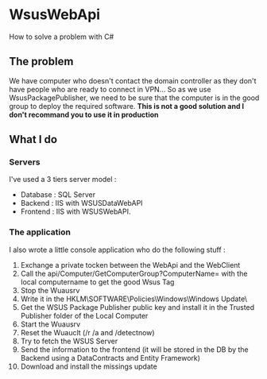 # WsusWebApi
How to solve a problem with C# 
## The problem
We have computer who doesn't contact the domain controller as they don't have people who are ready to connect in VPN... 
So as we use WsusPackagePublisher, we need to be sure that the computer is in the good group to deploy the required software.
**This is not a good solution and I don't recommand you to use it in production**
## What I do
### Servers 
I've used a 3 tiers server model :
* Database :  SQL Server
* Backend :   IIS with WSUSDataWebAPI
* Frontend :  IIS with WSUSWebAPI.

### The application 
I also wrote a little console application who do the following stuff :

1. Exchange a private tocken between the WebApi and the WebClient
2. Call the api/Computer/GetComputerGroup?ComputerName= with the local computername to get the good Wsus Tag
3. Stop the Wuausrv
3. Write it in the HKLM\SOFTWARE\Policies\Windows\Windows Update\ 
4. Get the WSUS Package Publisher public key and install it in the Trusted Publisher folder of the Local Computer
5. Start the Wuausrv
6. Reset the Wuauclt (/r /a and /detectnow)
7. Try to fetch the WSUS Server
8. Send the information to the frontend (it will be stored in the DB by the Backend using a DataContracts and Entity Framework)
9. Download and install the missings update

